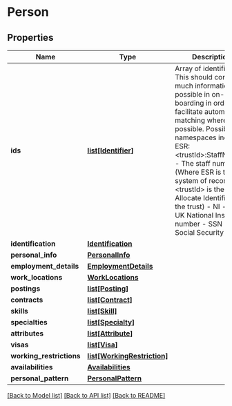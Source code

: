 # Person

## Properties
Name | Type | Description | Notes
------------ | ------------- | ------------- | -------------
**ids** | [**list[Identifier]**](Identifier.md) |  Array of identifiers. This should contain as much information as possible in on-boarding in order to facilitate automatic matching where possible. Possible namespaces include - ESR:&lt;trustId&gt;:StaffNumber - The staff number (Where ESR is the system of record, and &lt;trustId&gt; is the Allocate Identifier for the trust) - NI  - the UK National Insurance number - SSN - Social Security   | [optional] 
**identification** | [**Identification**](Identification.md) |  | [optional] 
**personal_info** | [**PersonalInfo**](PersonalInfo.md) |  | [optional] 
**employment_details** | [**EmploymentDetails**](EmploymentDetails.md) |  | [optional] 
**work_locations** | [**WorkLocations**](WorkLocations.md) |  | [optional] 
**postings** | [**list[Posting]**](Posting.md) |  | [optional] 
**contracts** | [**list[Contract]**](Contract.md) |  | [optional] 
**skills** | [**list[Skill]**](Skill.md) |  | [optional] 
**specialties** | [**list[Specialty]**](Specialty.md) |  | [optional] 
**attributes** | [**list[Attribute]**](Attribute.md) |  | [optional] 
**visas** | [**list[Visa]**](Visa.md) |  | [optional] 
**working_restrictions** | [**list[WorkingRestriction]**](WorkingRestriction.md) |  | [optional] 
**availabilities** | [**Availabilities**](Availabilities.md) |  | [optional] 
**personal_pattern** | [**PersonalPattern**](PersonalPattern.md) |  | [optional] 

[[Back to Model list]](../README.md#documentation-for-models) [[Back to API list]](../README.md#documentation-for-api-endpoints) [[Back to README]](../README.md)


